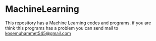 # MachineLearning
This repository has a Machine Learning codes and programs. if you are think this programs has a problem you can send mail to kosemuhammet545@gmail.com
